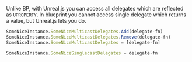 Unlike BP, with Unreal.js you can access all delegates which are reflected as `UPROPERTY`. In blueprint you cannot access single delegate which returns a value, but Unreal.js lets you do.

```js
SomeNiceInstance.SomeNiceMulticastDelegates.Add(delegate-fn)
SomeNiceInstance.SomeNiceMulticastDelegates.Remove(delegate-fn) 
SomeNiceInstance.SomeNiceMulticastDelegates = [delegate-fn]
```

```js
SomeNiceInstance.SomeNiceSinglecastDelegates = delegate-fn
```